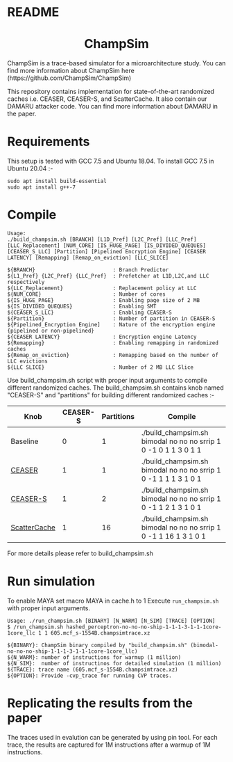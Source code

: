 # README
<p align="center">
  <h1 align="center"> ChampSim </h1>
  <p> ChampSim is a trace-based simulator for a microarchitecture study. You can find more information about ChampSim here (https://github.com/ChampSim/ChampSim)     <p>
  <p> This repository contains implementation for state-of-the-art randomized caches i.e. CEASER, CEASER-S, and ScatterCache. It also contain our DAMARU attacker code. You can find more information about DAMARU in the paper.
</p>

# Requirements 

This setup is tested with GCC 7.5 and Ubuntu 18.04. To install GCC 7.5 in Ubuntu 20.04 :-

```
sudo apt install build-essential
sudo apt install g++-7
```

# Compile

   
```
Usage:
./build_champsim.sh [BRANCH] [L1D_Pref] [L2C_Pref] [LLC_Pref] [LLC_Replacement] [NUM_CORE] [IS_HUGE_PAGE] [IS_DIVIDED_QUEQUES] [CEASER_S_LLC] [Partition] [Pipelined Encryption Engine] [CEASER LATENCY] [Remapping] [Remap_on_eviction] [LLC_SLICE]

${BRANCH}                         : Branch Predictor
${L1_Pref} {L2C_Pref} {LLC_Pref}  : Prefetcher at L1D,L2C,and LLC respectively
${LLC_Replacement}                : Replacement policy at LLC 
${NUM_CORE}                       : Number of cores
${IS_HUGE_PAGE}                   : Enabling page size of 2 MB 
${IS_DIVIDED_QUEQUES}             : Enabling SMT
${CEASER_S_LLC}                   : Enabling CEASER-S 
${Partition}                      : Number of partition in CEASER-S
${Pipelined_Encryption Engine]    : Nature of the encryption engine {pipelined or non-pipelined}
${CEASER LATENCY}                 : Encryption engine Latency 
${Remapping}                      : Enabling remapping in randomized caches
${Remap_on_eviction}              : Remapping based on the number of LLC evictions
${LLC SLICE}                      : Number of 2 MB LLC Slice

```
Use build_champsim.sh script with proper input arguments to compile different randomized caches. The build_champsim.sh contains knob named "CEASER-S" and "partitions" for building different randomized caches :-

|Knob|CEASER-S|Partitions| Compile
|----------|------------|------------|------------|
|Baseline|0|1|./build_champsim.sh bimodal no no no srrip 1 0 -1  0 1 1 3 0 1 1 |
|[CEASER](http://memlab.ece.gatech.edu/papers/MICRO_2018_2.pdf)|1|1| ./build_champsim.sh bimodal no no no srrip 1 0 -1 1 1 1 3 1 0 1 |
|[CEASER-S](https://memlab.ece.gatech.edu/papers/ISCA_2019_1.pdf)|1|2| ./build_champsim.sh bimodal no no no srrip 1 0 -1 1 2 1 3 1 0 1 |
|[ScatterCache](https://www.usenix.org/system/files/sec19-werner.pdf)|1|16| ./build_champsim.sh bimodal no no no srrip 1 0 -1  1 16 1 3 1 0 1 |

For more details please refer to build_champsim.sh

# Run simulation
To enable MAYA set macro MAYA in cache.h to 1
Execute `run_champsim.sh` with proper input arguments. <br>

```
Usage: ./run_champsim.sh [BINARY] [N_WARM] [N_SIM] [TRACE] [OPTION]
$ /run_champsim.sh hashed_perceptron-no-no-no-ship-1-1-1-3-1-1-1core-1core_llc 1 1 605.mcf_s-1554B.champsimtrace.xz

${BINARY}: ChampSim binary compiled by "build_champsim.sh" (bimodal-no-no-no-ship-1-1-1-3-1-1-1core-1core_llc)
${N_WARM}: number of instructions for warmup (1 million)
${N_SIM}:  number of instructinos for detailed simulation (1 million)
${TRACE}: trace name (605.mcf_s-1554B.champsimtrace.xz)
${OPTION}: Provide -cvp_trace for running CVP traces.
```

# Replicating the results from the paper

The traces used in evalution can be generated by using pin tool. For each trace, the results are captured for 1M instructions after a warmup of 1M instructions. 


